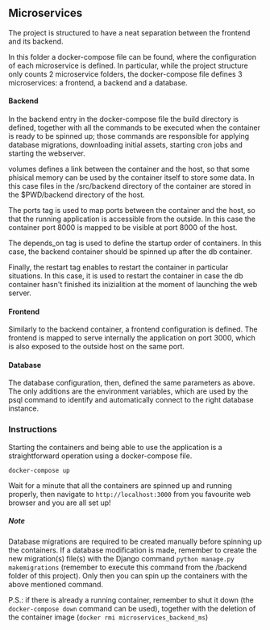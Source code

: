 ## Microservices

The project is structured to have a neat separation between the frontend and its backend.

In this folder a docker-compose file can be found, where the configuration of each microservice is defined. In particular, while the project structure only counts 2 microservice folders, the docker-compose file defines 3 microservices: a frontend, a backend and a database.

#### Backend

In the backend entry in the docker-compose file the build directory is defined, together with all the commands to be executed when the container is ready to be spinned up; those commands are responsible for applying database migrations, downloading initial assets, starting cron jobs and starting the webserver.

volumes defines a link between the container and the host, so that some phisical memory can be used by the container itself to store some data. In this case files in the /src/backend directory of the container are stored in the $PWD/backend directory of the host.

The ports tag is used to map ports between the container and the host, so that the running application is accessible from the outside. In this case the container port 8000 is mapped to be visible at port 8000 of the host.

The depends_on tag is used to define the startup order of containers. In this case, the backend container should be spinned up after the db container.

Finally, the restart tag enables to restart the container in particular situations. In this case, it is used to restart the container in case the db container hasn't finished its inizialition at the moment of launching the web server.

#### Frontend

Similarly to the backend container, a frontend configuration is defined. The frontend is mapped to serve internally the application on port 3000, which is also exposed to the outside host on the same port.

#### Database

The database configuration, then, defined the same parameters as above. The only additions are the environment variables, which are used by the psql command to identify and automatically connect to the right database instance.

### Instructions

Starting the containers and being able to use the application is a straightforward operation using a docker-compose file.

`docker-compose up`

Wait for a minute that all the containers are spinned up and running properly, then navigate to `http://localhost:3000` from you favourite web browser and you are all set up!

##### Note

Database migrations are required to be created manually before spinning up the containers. If a database modification is made, remember to create the new migration(s) file(s) with the Django command `python manage.py makemigrations` (remember to execute this command from the /backend folder of this project). Only then you can spin up the containers with the above mentioned command.

P.S.: if there is already a running container, remember to shut it down (the `docker-compose down` command can be used), together with the deletion of the container image (`docker rmi microservices_backend_ms`)
